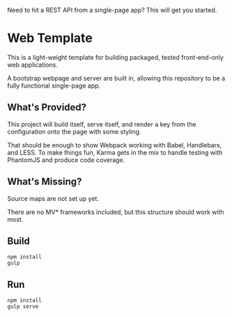 Need to hit a REST API from a single-page app? This will get you started.

# Web Template
This is a light-weight template for building packaged, tested front-end-only web applications.

A bootstrap webpage and server are built in, allowing this repository to be a fully
functional single-page app.

## What's Provided?
This project will build itself, serve itself, and render a key from the configuration
onto the page with some styling.

That should be enough to show Webpack working with Babel, Handlebars, and LESS. To
make things fun, Karma gets in the mix to handle testing with PhantomJS and produce code coverage.

## What's Missing?
Source maps are not set up yet.

There are no MV* frameworks included, but this structure should work with most.

## Build
```
npm install
gulp
```

## Run
```
npm install
gulp serve
```

